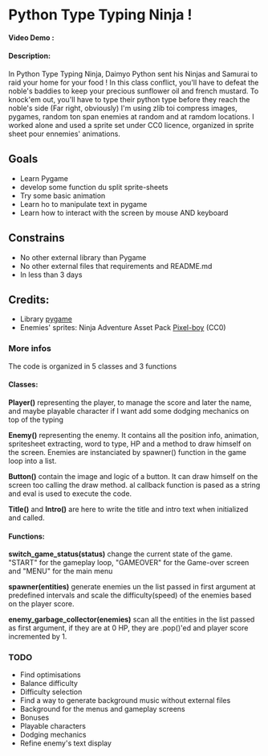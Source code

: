 # Python Type Typing Ninja !
#### Video Demo : 
#### Description:
In Python Type Typing Ninja, Daimyo Python sent his Ninjas and Samurai to raid your home for your food ! In this class 
conflict, you'll have to defeat the noble's baddies to keep your precious sunflower oil and french mustard. To knock'em 
out, you'll have to type their python type before they reach the noble's side (Far right, obviously)
I'm using zlib toi compress images, pygames, random ton span enemies at random and at ramdom locations. I worked alone
and used a sprite set under CC0 licence, organized in sprite sheet pour ennemies' animations.

## Goals
* Learn Pygame
* develop some function du split sprite-sheets
* Try some basic animation
* Learn ho to manipulate text in pygame
* Learn how to interact with the screen by mouse AND keyboard

## Constrains
* No other external library than Pygame
* No other external files that requirements and README.md
* In less than 3 days
## Credits:
* Library [pygame](https://www.pygame.org)
* Enemies' sprites: Ninja Adventure Asset Pack [Pixel-boy](https://pixel-boy.itch.io/) (CC0)

### More infos
The code is organized in 5 classes and 3 functions
#### Classes:
**Player()** representing the player, to manage the score and later the name, and maybe playable character if I want add 
some dodging mechanics on top of the typing

**Enemy()** representing the enemy. It contains all the position info, animation, spritesheet extracting, word to type, HP
and a method to draw himself on the screen. Enemies are instanciated by spawner() function in the game loop into a list.

**Button()** contain the image and logic of a button. It can draw himself on the screen too calling the draw method.
al callback function is pased as a string and eval is used to execute the code.

**Title()** and **Intro()** are here to write the title and intro text when initialized and called.
#### Functions:
**switch_game_status(status)** change the current state of the game. "START" for the gameplay loop, "GAMEOVER" for the 
Game-over screen and "MENU" for the main menu

**spawner(entities)** generate enemies un the list passed in first argument at predefined intervals and scale the
difficulty(speed) of the enemies based on the player score.

**enemy_garbage_collector(enemies)** scan all the entities in the list passed as first argument, if they are at 0 HP, 
they are .pop()'ed and player score incremented by 1. 

### TODO
* Find optimisations
* Balance difficulty
* Difficulty selection
* Find a way to generate background music without external files
* Background for the menus and gameplay screens
* Bonuses
* Playable characters
* Dodging mechanics
* Refine enemy's text display

